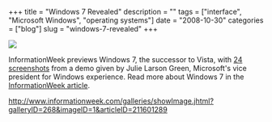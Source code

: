 +++
title = "Windows 7 Revealed"
description = ""
tags = ["interface", "Microsoft Windows", "operating systems"]
date = "2008-10-30"
categories = ["blog"]
slug = "windows-7-revealed"
+++



  <div class="notebook-screenshot"><a href="http://www.informationweek.com/galleries/showImage.jhtml?galleryID=268&amp;imageID=1&amp;articleID=211601289"><img src="//konigi.com/media/notebook/infoweek-windows-7.jpg" class="notebook-image" /></a></div><p>InformationWeek previews Windows 7, the successor to Vista, with <a href="http://www.informationweek.com/galleries/showImage.jhtml?galleryID=268&amp;imageID=1&amp;articleID=211601289">24 screenshots</a> from a demo given by Julie Larson Green, Microsoft's vice president for Windows experience. Read more about Windows 7 in the <a href="http://www.informationweek.com/news/windows/operatingsystems/showArticle.jhtml?articleID=211601289">InformationWeek article</a>.</p>
    
  <a href="http://www.informationweek.com/galleries/showImage.jhtml?galleryID=268&amp;imageID=1&amp;articleID=211601289">http://www.informationweek.com/galleries/showImage.jhtml?galleryID=268&imageID=1&articleID=211601289</a>
